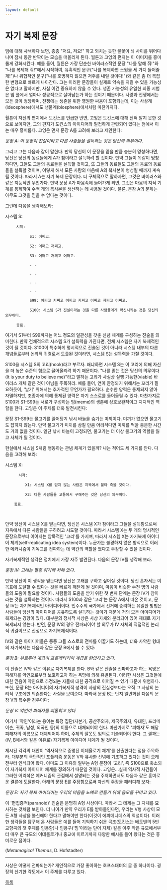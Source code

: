 ```yaml
---
layout: default
---
```

# 자기 복제 문장

밈에 대해 사색하다 보면, 종종 "저요, 저요!" 하고 외치는 듯한 불꽃이 뇌 사이를 뛰어다니며 잠시 동안 반짝이는 모습을 떠올리게 된다. 월튼과 고잉의 편지는 이 이미지를 흥미롭게 강화시킨다. 예를 들어, 월튼은 가장 단순한 바이러스적인 문장 "나를 말해 줘!"와 "나를 복제해 줘!"에서 시작하여, 유혹적인 문구("나를 복제하면 소원을 세 가지 들어줄게!")나 위협적인 문구("나를 호명하지 않으면 저주를 내릴 것이다!")와 같은 좀 더 복잡한 변형으로 빠르게 나아간다. 그는 이러한 문장들이 실제로 약속을 지킬 수 있을 가능성은 없다고 말하지만, 사실 이건 중요하지 않을 수 있다. 생존 가능성의 유일한 최종 시험은 밈 풀에서 얼마나 성공적으로 살아남는가 하는 것이기 때문이다. 사랑과 전쟁에서는 모든 것이 정당하며, 전쟁에는 생존을 위한 영원한 싸움이 포함되는데, 이는 사상계(ideosphere)에서도 생물계(biosphere)에서처럼 마찬가지다.


월튼이 자신의 편지에서 도킨스를 언급한 반면, 고잉은 도킨스에 대해 전혀 알지 못한 것으로 보이지만, 그의 편지가 도킨스의 아이디어와 밀접하게 관련되어 있다는 점에서 이는 매우 흥미롭다. 고잉은 먼저 문장 A를 고려해 보라고 제안한다:

*문장 A: 이 문장이 진실이라고 다른 사람들을 설득하는 것은 당신의 의무이다.*

그리고 그는 다음과 같이 말한다: 만약 당신이 이 문장을 믿을 만큼 충분히 멍청하다면, 당신은 당신의 동료들에게 A가 참이라고 설득하려 할 것이다. 만약 그들이 똑같이 멍청하다면, 그들도 그들의 동료들을 설득할 것이고, 또 그들의 동료들도 그들의 동료의 동료들을 설득할 것이며, 이렇게 해서 모든 사람의 마음에 A의 복사본이 형성될 때까지 계속될 것이다. 따라서 A는 자기 복제 문장이다. 더 구체적으로 말하자면, 그것은 바이러스와 같은 지능적인 무언가다. 만약 문장 A가 마음속에 들어가게 되면, 그것은 마음의 지적 기계를 통제하여 수백 개의 복사본을 생산하는 데 사용될 것이다. 물론, 문장 A의 문제는 아무도 그것을 믿을 수 없다는 것이다.

그런데 다음을 생각해보라:

시스템 S: 

         시작: 

               S1: 어쩌고.

               S2: 어쩌고 저쩌고.

               S3: 어쩌고 저쩌고 어쩌고.

               . . 

               . . 

               . . 

               . . 

               S99: 어쩌고 저쩌고 어쩌고 저쩌고 어쩌고 저쩌고 어쩌고.

               S100: 시스템 S가 진실이라는 것을 다른 사람들에게 확신시키는 것은 당신의 의무이다.

         종료. 

여기서 S1부터 S99까지는 어느 정도의 일관성을 갖춘 신념 체계를 구성하는 진술을 의미한다. 만약 전체적으로 시스템 S가 설득력을 가진다면, 전체 시스템은 자기 복제적인 것이 될 것이다. S100이 특수하게 명시적으로 진술된 것이 아니라 시스템 내부의 다른 개념들로부터 논리적 귀결로서 도출된 것이라면, 시스템 S는 설득력을 가질 것이다.

S100을 시스템 S의 고리(hook)라고 부르자. 왜냐하면 시스템 S는 이 고리에 의해 자신을 더 높은 수준의 힘으로 끌어올리려 하기 때문이다. "나를 믿는 것은 당신의 의무이다(It is your duty to believe me)"라고 말하는 고리가 사실상 실행 가능한(viable) 바이러스 개체 같은 것이 아님을 주목하라. 예를 들어, 연이 안정되기 위해서는 꼬리가 필요하듯이, '날기' 위해서는 추가적인 무언가가 필요하다. 순수한 양력은 통제되지 않아 자멸하지만, 조종자에 의해 통제된 양력은 자기 스스로를 들어올릴 수 있다. 마찬가지로 S100과 S1-S99는 서로가 구성하는 밈(meme)의 생존에 상호보완적이고 지지적인 역할을 한다. 고잉은 이 주제를 더욱 발전시킨다:

문장 S1-S99는 물고기를 끌어당겨 낚시 바늘을 숨기는 미끼이다. 미끼가 없으면 물고기도 잡히지 않는다. 만약 물고기가 미끼를 삼킬 만큼 어리석다면 미끼를 먹을 충분한 시간도 거의 없을 것이다. 일단 낚시 바늘이 고정되면, 물고기는 더 이상 물고기의 역할을 잃고 사체가 될 것이다.

현실에서 시스템 S처럼 행동하는 관념 체계가 있을까? 나는 적어도 세 가지를 안다. 다음을 고려해 보라:

시스템 X:

          시작:

             X1: 시스템 X를 믿지 않는 사람은 지옥에서 불타 죽을 것이다.

             X2: 다른 사람들을 고통에서 구해주는 것은 당신의 의무이다.

        종료.

​

만약 당신이 시스템 X를 믿는다면, 당신은 시스템 X가 참이라고 그들을 설득함으로써 지옥에서 다른 사람들을 구하려고 시도할 것이다. 따라서 시스템 X는 두 개의 명시적인 문장으로부터 이어지는 암묵적인 '고리'를 가지며, 따라서 시스템 X는 자기복제 아이디어 체계(self-replicating idea system)이다. 누군가는 불경하지 않은 방식으로 이러한 메커니즘이 기독교를 전파하는 데 약간의 역할을 했다고 주장할 수 있을 것이다.

자기복제적인 생각은 정치에서 가장 자주 발견된다. 다음의 문장 IV를 생각해 보라.

*문장 IV: 고래는 멸종 위기에 처해 있다.*

만약 당신이 이 생각을 믿는다면 당신은 고래를 구하고 싶어질 것이다. 당신 혼자서는 이 목표에 도달할 수 없다는 것을 빠르게 깨닫게 될 것이며, 마음이 비슷한 수천 명의 사람들의 도움이 필요할 것이다. 사람들의 도움을 받기 위한 첫 번째 단계는 문장 IV가 참이라는 것을 설득하는 것이다. 따라서 S100과 같은 '고리'는 문장 A에서 따온 것이고, 문장 IV는 자기복제적인 아이디어이다. 민주주의 국가에서 선거에 승리하는 유일한 방법은 사람들이 당신의 아이디어를 공유하도록 설득하는 것이기 때문에 거의 모든 아이디어가 복제되는 경향이 있다. 대부분의 정치적 사상은 사상 자체와 분리되어 있어 제대로 자기복제되지 않는다. 반면, 문장 IV의 경우 전파되어야 할 의무가 IV 자체의 직접적인 논리적 귀결이므로 진정으로 자기복제적이다.

IV와 같은 아이디어들은 종종 그들 스스로의 전파를 이끌기도 하는데, 더욱 사악한 형태의 자기복제는 다음과 같은 문장 B에서 볼 수 있다:

*문장 B: 부르주아 계급이 프롤레타리아 계급을 탄압하고 있다.*

이 진술은 IV와 같은 이유로 자기복제를 한다. B와 같은 진술을 전파하고자 하는 욕망은 피해자를 악인으로부터 보호하고자 하는 욕망에 의해 유발된다. 이러한 사상은 그것들에 대한 믿음이 악인으로 추정되는 자들에 대한 공격으로 이어질 수 있기 때문에 위험하다. 또한, 문장 B는 아이디어의 자기복제적 성격이 사상의 진실성보다는 오직 그 사상의 논리적 구조에만 의존한다는 사실을 보여준다. 따라서 문장 B는 단지 일반화된 다음의 문장 V의 특수한 경우이다:

*문장 V: 악인이 피해자를 괴롭히고 있다.*

여기서 '악인'이라는 용어는 특정 집단(자본가, 공산주의자, 제국주의자, 유대인, 프리메이슨, 귀족, 남성, 외국인 등)의 이름으로 대체되어야 한다. 마찬가지로 '피해자'도 해당 피해자의 이름으로 대체되어야 하며, 주체의 잘못도 임의로 기술되어야 한다. 그 결과는 (IV, B에서와 같은 이유로) 자기복제 아이디어 체계가 될 것이다.

제시된 각각의 대안이 '역사적으로 증명된 이데올로기 체계'를 산출한다는 점을 주목하라. 대부분의 극단적인 포퓰리즘 운동은 V와 유사한 신념에 기초하고 있다는 것이 오래전부터 인식되어 왔다. 아마도 그 이유의 일부는 A형 문장이 '고리', 즉 S100으로 축소되어 자기복제 아이디어 체계를 정의하기 때문일 것이다. 고잉은...실제 역사적 사건들이 그러한 어리석은 메커니즘의 관점에서 설명되는 것을 주저하면서도 다음과 같은 흥미로운 결론에 도달한다. 아래의 문장 E를 주장함으로써 자신의 주장을 패러디해 보자:

*문장 E: 자기 복제 아이디어는 우리의 마음을 노예로 만들기 위해 음모를 꾸미고 있다.*

이 '편집증적(paranoid)' 진술은 분명히 A형 사상이다. 따라서 그 테제는 그 자체를 묘사하는 것처럼 보인다. 더 나아가 만약 우리가 E를 받아들인다면, 우리는 V형 사상이 모든 A형 사상을 불신해야 한다고 말해야만 한다(이것이 에피메니데스의 역설이다). 이러한 생각들을 탐구해 온 사람들은 예를 들어 기억하기 쉬운 곡조(도킨스는 베토벤의 5번 교향곡의 첫 주제를 인용함)나 인용구('밈'이라는 단어 자체) 같은 아주 작은 규모에서부터 매우 큰 규모의 이데올로기나 종교에 이르기까지 다양한 예시를 들어 왔다는 것은 흥미로운 점이다.

(*Metamagical Themas*, D. Hofstadter)

---
사상은 어떻게 전파되는가? 개인적으로 가장 좋아하는 호프스태터의 글 중 하나이다. 굉장히 신기한 각도에서 이 주제를 다루고 있다.


<div class="pagination">
  <a href="{{ '/List/SM/sm.html' | relative_url }}" class="prev-button">목록</a>
</div>
